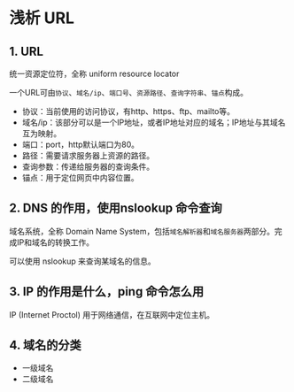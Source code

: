 # 浅析 URL

## 1. URL
统一资源定位符，全称 uniform resource locator

一个URL可由`协议`、`域名/ip`、`端口号`、`资源路径`、`查询字符串`、`锚点`构成。

- 协议：当前使用的访问协议，有http、https、ftp、mailto等。
- 域名/ip：该部分可以是一个IP地址，或者IP地址对应的域名；IP地址与其域名互为映射。
- 端口：port，http默认端口为80。
- 路径：需要请求服务器上资源的路径。
- 查询参数：传递给服务器的查询条件。
- 锚点：用于定位网页中内容位置。

## 2. DNS 的作用，使用nslookup 命令查询
域名系统，全称 Domain Name System，包括`域名解析器`和`域名服务器`两部分。完成IP和域名的转换工作。

可以使用 nslookup 来查询某域名的信息。

## 3. IP 的作用是什么，ping 命令怎么用
IP (Internet Proctol) 用于网络通信，在互联网中定位主机。

## 4. 域名的分类
- 一级域名
- 二级域名
